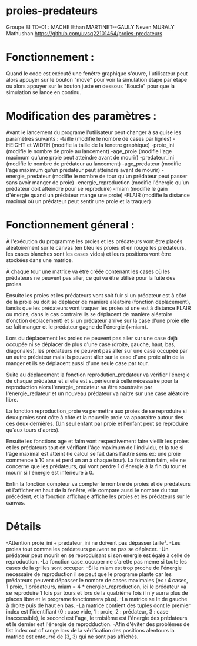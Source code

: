 # proies-predateurs

Groupe BI TD-01 :
MACHE Ethan
MARTINET--GAULY Neven
MURALY Mathushan
https://github.com/uvsq22101464/proies-predateurs

# Fonctionnement :

Quand le code est exécuté une fenêtre graphique s'ouvre, l'utilisateur peut alors appuyer sur le bouton "move" pour voir la simulation étape par étape ou alors appuyer sur le bouton juste en dessous "Boucle" pour que la simulation se lance en continu.

# Modification des paramètres :

Avant le lancement du programe l'utilisateur peut changer à sa guise les paramètres suivants :
 -taille (modifie le nombre de cases par lignes)
 -HEIGHT et WIDTH (modifie la taille de la fenetre graphique)
 -proie_ini (modifie le nombre de proie au lancement)
-age_proie (modifie l'age maximum qu'une proie peut atteindre avant de mourir)
-predateur_ini (modifie le nombre de prédateur au lancement)
-age_predateur (modifie l'age maximum qu'un prédateur peut atteindre avant de mourir)
-energie_predateur (modifie le nombre de tour qu'un prédateur peut passer sans avoir manger de proie)
-energie_reproduction (modifie l'énergie qu'un prédateur doit atteindre pour se reproduire)
-miam (modifie le gain d'énergie quand un prédateur mange une proie)
-FLAIR (modifie la distance maximal où un prédateur peut sentir une proie et la traquer)

# Fonctionnement géneral :

À l'exécution du programme les proies et les prédateurs vont être placés aléatoirement sur le canvas (en bleu les proies et en rouge les prédateurs, les cases blanches sont les cases vides) et leurs positions vont être stockées dans une matrice.

À chaque tour une matrice va être créée contenant les cases où les prédateurs ne peuvent pas aller, ce qui va être utilisé pour la fuite des proies.

Ensuite les proies et les prédateurs vont soit fuir si un prédateur est à côté de la proie ou doit se déplacer de manière aléatoire (fonction deplacement), tandis que les prédateurs vont traquer les proies si une est à distance FLAIR ou moins, dans le cas contraire ils se déplacent de manière aléatoire (fonction deplacement) et si un prédateur arrive sur la case d'une proie elle se fait manger et le prédateur gagne de l'énergie (+miam).

Lors du déplacement les proies ne peuvent pas aller sur une case déjà occupée ni se déplacer de plus d'une case (droite, gauche, haut, bas, diagonales), les prédateurs ne peuvent pas aller sur une case occupée par un autre prédateur mais ils peuvent aller sur la case d'une proie afin de la manger et ils se déplacent aussi d'une seule case par tour.

Suite au déplacement la fonction reprodution_predateur va vérifier l'énergie de chaque prédateur et si elle est supérieure à celle nécessaire pour la reproduction alors l'energie_predateur va être soustraite par l'energie_redateur et un nouveau prédateur va naitre sur une case aléatoire libre.

La fonction reproduction_proie va permettre aux proies de se reproduire si deux proies sont côte à côte et la nouvelle proie va apparaitre autour des ces deux dernières. (Un seul enfant par proie et l'enfant peut se reproduire qu'aux tours d'après).

Ensuite les fonctions age et faim vont respectivement faire vieillir les proies et les prédateurs tout en vérifiant l'âge maximum de l'individu, et la tue si l'âge maximal est atteint (le calcul se fait dans l'autre sens ex: une proie commence à 10 ans et perd un an à chaque tour). La fonction faim, elle ne concerne que les prédateurs, qui vont perdre 1 d'énergie à la fin du tour et mourir si l'énergie est inférieure à 0.

Enfin la fonction compteur va compter le nombre de proies et de prédateurs et l'afficher en haut de la fenêtre, elle compare aussi le nombre du tour précédent, et la fonction affichage affiche les proies et les prédateurs sur le canvas.

# Détails

-Attention proie_ini + predateur_ini ne doivent pas dépasser taille².
-Les proies tout comme les prédateurs peuvent ne pas se déplacer.
-Un prédateur peut mourir en se reproduisant si son energie est égale à celle de reproduction.
-La fonction case_occuper ne s'arette pas meme si toute les cases de la grilles sont occuper.
-Si le miam est trop proche de l'énergie necessaire de reproduction il se peut que le programe plante car les prédateurs peuvent dépasser le nombre de cases maximales (ex : 4 cases, 1 proie, 1 prédateurs, miam = 4 * energier_reproduction, ici le prédateur va se reproduire 1 fois par tours et lors de la quatrième fois il n'y aurra plus de places libre et le programe fonctionnera plus).
-La matrice se lit de gauche à droite puis de haut en bas.
-La matrice contient des tuples dont le premier index est l'identifiant (0 : case vide, 1 : proie, 2 : prédateur, 3 : case inaccessible), le second est l'age, le troisième est l'énergie des prédateurs et le dernier est l'énergie de reprodduction.
-Afin d'éviter des problèmes de list index out of range lors de la vérification des positions alentours la matrice est entourré de (3, 3) qui ne sont pas affichés.
